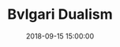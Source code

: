 ---
layout: inner
position: right
title: 'Bvlgari Dualism'
date: 2018-09-15 15:00:00
categories: Academic
tags: Design-Thinking Product-Strategy Digital-Advertising Social-Media
featured_image: '/img/posts/bvlgari.png'
project_link: 'https://www.behance.net/gallery/159697587/Bvlgari-Digital-Communication-Campaign-strategy'
button_icon: 'behance'
button_text: 'Visit Project'
lead_text: 'Digital Communication Campaign Strategy for Bvlgari.'
---